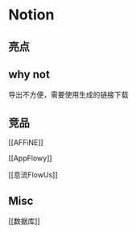 # Notion




## 亮点



## why not

导出不方便，需要使用生成的链接下载




## 竞品


[[AFFiNE]]


[[AppFlowy]]

[[息流FlowUs]]



## Misc

[[数据库]]




